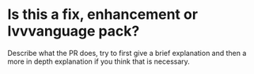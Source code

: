 # Is this a fix, enhancement or lvvvanguage pack?
Describe what the PR does, try to first give a brief explanation and then a more in depth explanation if you think that is necessary.
